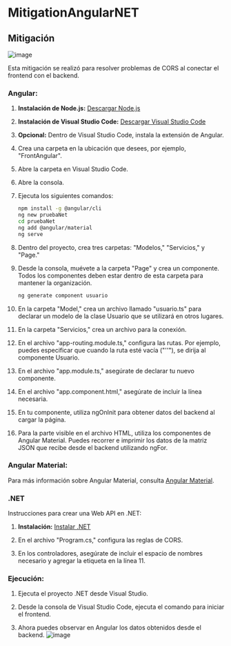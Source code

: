 # MitigationAngularNET

## Mitigación
![image](https://github.com/CintiaLeal/MitigationAngularNET/assets/66495366/d98a0b60-7305-4735-989a-7550072f86f6)

Esta mitigación se realizó para resolver problemas de CORS al conectar el frontend con el backend.

### Angular:

1. **Instalación de Node.js:** [Descargar Node.js](https://nodejs.org/es)

2. **Instalación de Visual Studio Code:** [Descargar Visual Studio Code](https://code.visualstudio.com/download)

3. **Opcional:** Dentro de Visual Studio Code, instala la extensión de Angular.

4. Crea una carpeta en la ubicación que desees, por ejemplo, "FrontAngular".

5. Abre la carpeta en Visual Studio Code.

6. Abre la consola.

7. Ejecuta los siguientes comandos:

    ```bash
    npm install -g @angular/cli
    ng new pruebaNet
    cd pruebaNet
    ng add @angular/material
    ng serve
    ```

8. Dentro del proyecto, crea tres carpetas: "Modelos," "Servicios," y "Page."

9. Desde la consola, muévete a la carpeta "Page" y crea un componente. Todos los componentes deben estar dentro de esta carpeta para mantener la organización.

    ```bash
    ng generate component usuario
    ```

10. En la carpeta "Model," crea un archivo llamado "usuario.ts" para declarar un modelo de la clase Usuario que se utilizará en otros lugares.

11. En la carpeta "Servicios," crea un archivo para la conexión.

12. En el archivo "app-routing.module.ts," configura las rutas. Por ejemplo, puedes especificar que cuando la ruta esté vacía ("''"), se dirija al componente Usuario.

13. En el archivo "app.module.ts," asegúrate de declarar tu nuevo componente.

14. En el archivo "app.component.html," asegúrate de incluir la línea necesaria.

15. En tu componente, utiliza ngOnInit para obtener datos del backend al cargar la página.

16. Para la parte visible en el archivo HTML, utiliza los componentes de Angular Material. Puedes recorrer e imprimir los datos de la matriz JSON que recibe desde el backend utilizando ngFor.

### Angular Material:

Para más información sobre Angular Material, consulta [Angular Material](https://material.angular.io/).

### .NET

Instrucciones para crear una Web API en .NET:

1. **Instalación:** [Instalar .NET](https://dotnet.microsoft.com/download)

2. En el archivo "Program.cs," configura las reglas de CORS.

3. En los controladores, asegúrate de incluir el espacio de nombres necesario y agregar la etiqueta en la línea 11.

### Ejecución:

1. Ejecuta el proyecto .NET desde Visual Studio.

2. Desde la consola de Visual Studio Code, ejecuta el comando para iniciar el frontend.

3. Ahora puedes observar en Angular los datos obtenidos desde el backend.
![image](https://github.com/CintiaLeal/MitigationAngularNET/assets/66495366/4c029ac1-0fd3-4c19-a306-f0ec21b5caa9)


